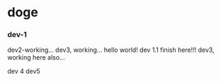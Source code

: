 # doge


### dev-1
 dev2-working...
dev3, working...
 hello world! dev 1.1 finish here!!!
dev3, working here also...

 dev 4
 dev5